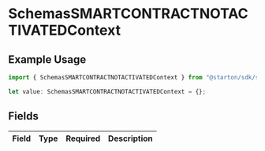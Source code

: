 # SchemasSMARTCONTRACTNOTACTIVATEDContext

## Example Usage

```typescript
import { SchemasSMARTCONTRACTNOTACTIVATEDContext } from "@starton/sdk/sdk/models/errors";

let value: SchemasSMARTCONTRACTNOTACTIVATEDContext = {};
```

## Fields

| Field       | Type        | Required    | Description |
| ----------- | ----------- | ----------- | ----------- |